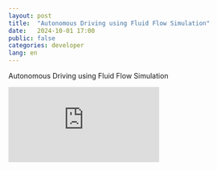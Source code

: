 ```yaml
---
layout: post
title:  "Autonomous Driving using Fluid Flow Simulation"
date:   2024-10-01 17:00
public: false
categories: developer
lang: en
---
```


Autonomous Driving using Fluid Flow Simulation
<!-- [![](https://img.youtube.com/vi/xGgcfZS4uHU/0.jpg)](https://www.youtube.com/watch?v=xGgcfZS4uHU) -->

<div class="iframe-container">
    <iframe src="https://www.youtube.com/embed/xGgcfZS4uHU?si=Mtu4u59T_vnJBVHT" title="YouTube video player" frameborder="0" allow="accelerometer; autoplay; clipboard-write; encrypted-media; gyroscope; picture-in-picture; web-share" referrerpolicy="strict-origin-when-cross-origin" allowfullscreen></iframe>
</div>
